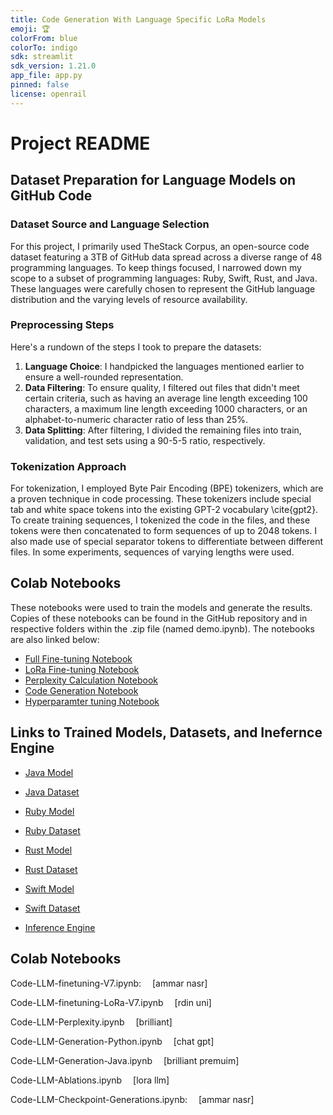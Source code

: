 ```yaml
---
title: Code Generation With Language Specific LoRa Models
emoji: 🏆
colorFrom: blue
colorTo: indigo
sdk: streamlit
sdk_version: 1.21.0
app_file: app.py
pinned: false
license: openrail
---
```


# **Project README**

## **Dataset Preparation for Language Models on GitHub Code**


### **Dataset Source and Language Selection**

For this project, I primarily used TheStack Corpus, an open-source code dataset featuring a  3TB of GitHub data spread across a diverse range of 48 programming languages. To keep things focused, I narrowed down my scope to a subset of programming languages: Ruby, Swift, Rust, and Java. These languages were carefully chosen to represent the GitHub language distribution and the varying levels of resource availability.

### **Preprocessing Steps**

Here's a rundown of the steps I took to prepare the datasets:

1. **Language Choice**: I handpicked the languages mentioned earlier to ensure a well-rounded representation.
2. **Data Filtering**: To ensure quality, I filtered out files that didn't meet certain criteria, such as having an average line length exceeding 100 characters, a maximum line length exceeding 1000 characters, or an alphabet-to-numeric character ratio of less than 25%.
3. **Data Splitting**: After filtering, I divided the remaining files into train, validation, and test sets using a 90-5-5 ratio, respectively.

### **Tokenization Approach**

For tokenization, I employed Byte Pair Encoding (BPE) tokenizers, which are a proven technique in code processing. These tokenizers include special tab and white space tokens into the existing GPT-2 vocabulary \cite{gpt2}. To create training sequences, I tokenized the code in the files, and these tokens were then concatenated to form sequences of up to 2048 tokens. I also made use of special separator tokens to differentiate between different files. In some experiments, sequences of varying lengths were used.

## **Colab Notebooks**

These notebooks were used to train the models and generate the results. Copies of these notebooks can be found in the GitHub repository and in respective folders within the .zip file (named demo.ipynb). The notebooks are also linked below:

- [Full Fine-tuning Notebook](https://colab.research.google.com/drive/1BuRz-HBFCjxpmJfMg7QedbfNDXPl7Kap?usp=sharing)
- [LoRa Fine-tuning Notebook](https://colab.research.google.com/drive/1iWzsUeih_ObBJwmOkuD5D9Wm72eiRbQV?usp=sharing)
- [Perplexity Calculation Notebook](https://colab.research.google.com/drive/105aYjjovxfWKRifK5uzDfoQ2ZrTykoa4?usp=sharing)
- [Code Generation  Notebook](https://colab.research.google.com/drive/1gQ2GOwz40tNqF8UDakGsiZngJVt21DHI?usp=sharing)
- [Hyperparamter tuning Notebook](https://colab.research.google.com/drive/10ZIvvJml4cDMPVBPH_4QlLrU091XdGDA?usp=sharing)

## **Links to Trained Models, Datasets, and Inefernce Engine**

- [Java Model](https://huggingface.co/ammarnasr/codegen-350M-mono-java)
- [Java Dataset](https://huggingface.co/datasets/ammarnasr/the-stack-java-clean)

- [Ruby Model](https://huggingface.co/ammarnasr/codegen-350M-mono-ruby)
- [Ruby Dataset](https://huggingface.co/datasets/ammarnasr/the-stack-ruby-clean)

- [Rust Model](https://huggingface.co/ammarnasr/codegen-350M-mono-rust)
- [Rust Dataset](https://huggingface.co/datasets/ammarnasr/the-stack-rust-clean)

- [Swift Model](https://huggingface.co/ammarnasr/codegen-350M-mono-swift)
- [Swift Dataset](https://huggingface.co/datasets/ammarnasr/the-stack-swift-clean)

- [Inference Engine](https://huggingface.co/spaces/ammarnasr/Code-Generation-with-Language-Specific-LoRa-Models)












## Colab Notebooks
Code-LLM-finetuning-V7.ipynb: <a href="https://colab.research.google.com/drive/1BuRz-HBFCjxpmJfMg7QedbfNDXPl7Kap?usp=sharing"><img src="https://colab.research.google.com/assets/colab-badge.svg" height=10></a>  [ammar nasr]

Code-LLM-finetuning-LoRa-V7.ipynb <a href="https://colab.research.google.com/drive/1iWzsUeih_ObBJwmOkuD5D9Wm72eiRbQV?usp=sharing"><img src="https://colab.research.google.com/assets/colab-badge.svg" height=10></a>  [rdin uni]


Code-LLM-Perplexity.ipynb <a href="https://colab.research.google.com/drive/105aYjjovxfWKRifK5uzDfoQ2ZrTykoa4?usp=sharing"><img src="https://colab.research.google.com/assets/colab-badge.svg" height=10></a>  [brilliant]


Code-LLM-Generation-Python.ipynb <a href="https://colab.research.google.com/drive/1gQ2GOwz40tNqF8UDakGsiZngJVt21DHI?usp=sharing"><img src="https://colab.research.google.com/assets/colab-badge.svg" height=10></a>  [chat gpt]


Code-LLM-Generation-Java.ipynb <a href="https://colab.research.google.com/drive/13ocCjQwO0-hwkEt1xWNzRVFkfzMBn459?usp=sharing"><img src="https://colab.research.google.com/assets/colab-badge.svg" height=10></a>  [brilliant premuim]

Code-LLM-Ablations.ipynb <a href="https://colab.research.google.com/drive/10ZIvvJml4cDMPVBPH_4QlLrU091XdGDA?usp=sharing"><img src="https://colab.research.google.com/assets/colab-badge.svg" height=10></a>  [lora llm]


Code-LLM-Checkpoint-Generations.ipynb: <a href="https://colab.research.google.com/drive/10J_6AVmGv5GKX1vJ-A-4SfKFpRr8Q3HZ?usp=sharing"><img src="https://colab.research.google.com/assets/colab-badge.svg" height=10></a>  [ammar nasr]






